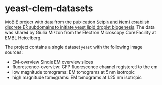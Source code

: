 # yeast-clem-datasets

MoBIE project with data from the publication
[Seipin and Nem1 establish discrete ER subdomains to initiate yeast lipid droplet biogenesis](https://doi.org/10.1083/jcb.201910177).
The data was shared by Giulia Mizzon from the Electron Microscopy Core Facility at EMBL Heidelberg.

The project contains a single dataset `yeast` with the following image sources:
- EM-overview Single EM overview slices
- fluorescence-overview: GFP fluorescence channel registered to the em
- low magnitude tomograms: EM tomograms at 5 nm isotropic
- high magnitude tomograms: EM tomograms at 1.25 nm isotropic

